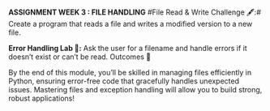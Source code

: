 **ASSIGNMENT WEEK 3 : FILE HANDLING**
#File Read & Write Challenge 🖋️:#
Create a program that reads a file and writes a modified version to a new file.

**Error Handling Lab 🧪:**
Ask the user for a filename and handle errors if it doesn’t exist or can’t be read.
Outcomes 🎉

By the end of this module, you’ll be skilled in managing files efficiently in Python, ensuring error-free code that gracefully handles unexpected issues. Mastering files and exception handling will allow you to build strong, robust applications!